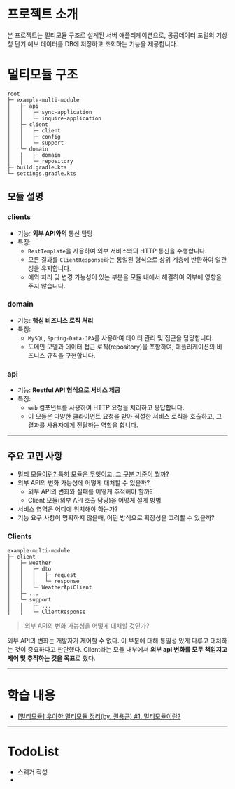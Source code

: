 # 프로젝트 소개
본 프로젝트는 멀티모듈 구조로 설계된 서버 애플리케이션으로, 공공데이터 포털의 기상청 단기 예보 데이터를 DB에 저장하고 조회하는 기능을 제공합니다.

# 멀티모듈 구조
```
root
├─ example-multi-module
│	├─ api
│	│	├─ sync-application
│	│	└─ inquire-application
│	├─ client
│	│	├─ client
│	│	├─ config
│	│	└─ support
│	└─ domain
│	│	├─ domain
│	│	└─ repository
├─ build.gradle.kts
└─ settings.gradle.kts
```
## 모듈 설명
### clients
- 기능: **외부 API와의** 통신 담당
- 특징:
  - ```RestTemplate```을 사용하여 외부 서비스와의 HTTP 통신을 수행합니다.
  - 모든 결과를 ```ClientResponse```라는 통일된 형식으로 상위 계층에 반환하여 일관성을 유지합니다.
  - 예외 처리 및 변경 가능성이 있는 부분을 모듈 내에서 해결하여 외부에 영향을 주지 않습니다.

### domain 
- 기능: **핵심 비즈니스 로직 처리**
- 특징:
  - ```MySQL```, ```Spring-Data-JPA```를 사용하여 데이터 관리 및 접근을 담당합니다.
  - 도메인 모델과 데이터 접근 로직(repository)을 포함하여, 애플리케이션의 비즈니스 규칙을 구현합니다.

### api
- 기능: **Restful API 형식으로 서비스 제공**
- 특징:
  - ```web``` 컴포넌트를 사용하여 HTTP 요청을 처리하고 응답합니다.
  - 이 모듈은 다양한 클라이언트 요청을 받아 적절한 서비스 로직을 호출하고, 그 결과를 사용자에게 전달하는 역할을 합니다.
* * *
## 주요 고민 사항
- [멀티 모듈이란? 특히 모듈은 무엇이고, 그 구분 기준이 뭘까?](https://github.com/gumgu/example-multi-module-java/wiki/%5B%EC%A3%BC%EC%9A%94%EA%B3%A0%EB%AF%BC%EC%82%AC%ED%95%AD%5D-%EB%A9%80%ED%8B%B0-%EB%AA%A8%EB%93%88%EC%9D%B4%EB%9E%80%3F-%ED%8A%B9%ED%9E%88-%EB%AA%A8%EB%93%88%EC%9D%80-%EB%AC%B4%EC%97%87%EC%9D%B4%EA%B3%A0,-%EA%B7%B8-%EA%B5%AC%EB%B6%84-%EA%B8%B0%EC%A4%80%EC%9D%B4-%EB%AD%98%EA%B9%8C%3F)
- 외부 API의 변화 가능성에 어떻게 대처할 수 있을까?
   - 외부 API의 변화와 실패를 어떻게 추적해야 할까?
   - Client 모듈(외부 API 호출 담당)을 어떻게 설계 방법
- 서비스 영역은 어디에 위치해야 하는가?
- 기능 요구 사항이 명확하지 않을때, 어떤 방식으로 확장성을 고려할 수 있을까?
### Clients
```
example-multi-module
├─ client
│	├─ weather
│	│	├─ dto
│	│	│	├─ request
│	│	│	└─ response
│	│	└─ WeatherApiClient
│	├─ ...
│	└─ support
│	│	├─ ...
│	│	└─ ClientResponse
```
> 외부 API의 변화 가능성을 어떻게 대처할 것인가?

외부 API의 변화는 개발자가 제어할 수 없다. 이 부분에 대해 통일성 있게 다루고 대처하는 것이 중요하다고 판단했다. Client라는 모듈 내부에서 **외부 api 변화를 모두 책임지고 제어 및 추적하는 것을 목표**료 했다.

* *  *
# 학습 내용
- [[멀티모듈] 우아한 멀티모듈 정리(by. 권용근) #1. 멀티모듈이란?](https://velog.io/@bienlee/%EB%A9%80%ED%8B%B0%EB%AA%A8%EB%93%88-%EC%9A%B0%EC%95%84%ED%95%9C-%EB%A9%80%ED%8B%B0%EB%AA%A8%EB%93%88-%EC%A0%95%EB%A6%ACby.-%EA%B6%8C%EC%9A%A9%EA%B7%BC-1.-%EB%A9%80%ED%8B%B0%EB%AA%A8%EB%93%88%EC%9D%B4%EB%9E%80)

* * *
# TodoList
- 스웨거 작성
- 

